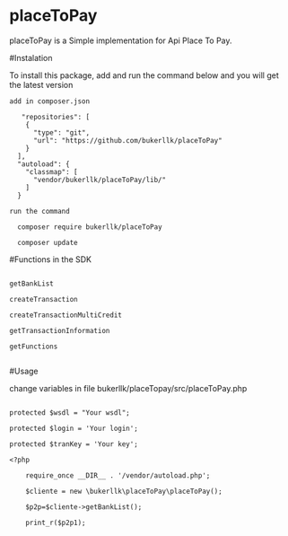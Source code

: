 # placeToPay

placeToPay is a Simple implementation for  Api Place To Pay.

#Instalation

To install this package, add and run the command below and you will get the latest version
```
add in composer.json

   "repositories": [
    {
      "type": "git",
      "url": "https://github.com/bukerllk/placeToPay"
    }
  ],
  "autoload": {
	"classmap": [
	  "vendor/bukerllk/placeToPay/lib/"
	]
  }

run the command

  composer require bukerllk/placeToPay

  composer update

```
#Functions in the SDK

```

getBankList

createTransaction

createTransactionMultiCredit

getTransactionInformation

getFunctions


```
#Usage

change variables in file bukerllk/placeTopay/src/placeToPay.php
```

protected $wsdl = "Your wsdl";

protected $login = 'Your login';

protected $tranKey = 'Your key';

<?php

	require_once __DIR__ . '/vendor/autoload.php';

	$cliente = new \bukerllk\placeToPay\placeToPay();

	$p2p=$cliente->getBankList();

	print_r($p2p1);

```







